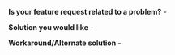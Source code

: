 **Is your feature request related to a problem?** - <!-- Please describe the problem here -->

**Solution you would like** -

**Workaround/Alternate solution** -

